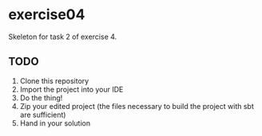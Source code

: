 # exercise04
Skeleton for task 2 of exercise 4.

## TODO
1. Clone this repository
2. Import the project into your IDE
3. Do the thing!
4. Zip your edited project (the files necessary to build the project with sbt are sufficient)
5. Hand in your solution
